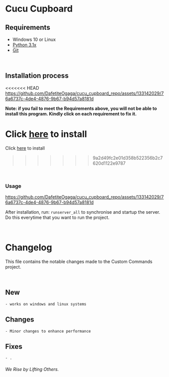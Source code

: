 # Cucu Cupboard

## Requirements
- Windows 10 or Linux
- [Python 3.1x](https://github.com/DafetiteOgaga/py_and_git_installations_for_win)
- [Git](https://github.com/DafetiteOgaga/py_and_git_installations_for_win)

<br>

## Installation process

<<<<<<< HEAD
https://github.com/DafetiteOgaga/cucu_cupboard_repo/assets/133142029/76a6737c-4de4-4876-9b67-b94d57a8181d

**Note: if you fail to meet the Requirements above, you will not be able to install this program. Kindly click on each requirement to fix it.**

Click [here](https://github.com/DafetiteOgaga/py_and_git_installations_for_win) to install
=======
Click [here](https://github.com/DafetiteOgaga/cucu_cupboard_installation) to install
>>>>>>> 9a2d49fc2e01d358b522356b2c7620d1122e9787

<br>

### Usage
https://github.com/DafetiteOgaga/cucu_cupboard_repo/assets/133142029/76a6737c-4de4-4876-9b67-b94d57a8181d

After installation, run: `runserver_all` to synchronise and startup the server. Do this everytime that you want to run the project.

<br>

# Changelog
This file contains the notable changes made to the Custom Commands project.

<br>

## New
	- works on windows and linux systems


## Changes
	- Minor changes to enhance performance


## Fixes
	- .




###### We Rise by Lifting Others.

